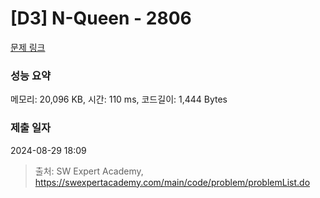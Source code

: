 # [D3] N-Queen - 2806 

[문제 링크](https://swexpertacademy.com/main/code/problem/problemDetail.do?contestProbId=AV7GKs06AU0DFAXB) 

### 성능 요약

메모리: 20,096 KB, 시간: 110 ms, 코드길이: 1,444 Bytes

### 제출 일자

2024-08-29 18:09



> 출처: SW Expert Academy, https://swexpertacademy.com/main/code/problem/problemList.do